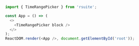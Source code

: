<!--start-code-->

```js
import { TimeRangePicker } from 'rsuite';

const App = () => (
  <>
    <TimeRangePicker block />
  </>
);
ReactDOM.render(<App />, document.getElementById('root'));
```

<!--end-code-->
